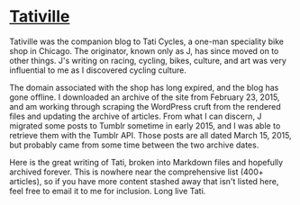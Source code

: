 # [Tativille](http://tativille.jamesacklin.com)

Tativille was the companion blog to Tati Cycles, a one-man speciality bike shop in Chicago. The originator, known only as J, has since moved on to other things. J's writing on racing, cycling, bikes, culture, and art was very influential to me as I discovered cycling culture.

The domain associated with the shop has long expired, and the blog has gone offline. I downloaded an archive of the site from February 23, 2015, and am working through scraping the WordPress cruft from the rendered files and updating the archive of articles. From what I can discern, J migrated some posts to Tumblr sometime in early 2015, and I was able to retrieve them with the Tumblr API. Those posts are all dated March 15, 2015, but probably came from some time between the two archive dates.

Here is the great writing of Tati, broken into Markdown files and hopefully archived forever. This is nowhere near the comprehensive list (400+ articles), so if you have more content stashed away that isn't listed here, feel free to email it to me for inclusion. Long live Tati.
